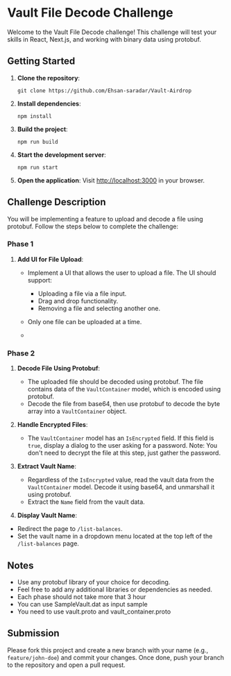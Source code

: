 
# Vault File Decode Challenge

Welcome to the Vault File Decode challenge! This challenge will test your skills in React, Next.js, and working with binary data using protobuf.

## Getting Started

1. **Clone the repository**:
   ```
   git clone https://github.com/Ehsan-saradar/Vault-Airdrop
   ```

2. **Install dependencies**:
   ```
   npm install
   ```

3. **Build the project**:
   ```
   npm run build
   ```

4. **Start the development server**:
   ```
   npm run start
   ```

5. **Open the application**:
   Visit [http://localhost:3000](http://localhost:3000) in your browser.

## Challenge Description

You will be implementing a feature to upload and decode a file using protobuf. Follow the steps below to complete the challenge:

### Phase 1

1. **Add UI for File Upload**:
   - Implement a UI that allows the user to upload a file. The UI should support:
     - Uploading a file via a file input.
     - Drag and drop functionality.
     - Removing a file and selecting another one.
   - Only one file can be uploaded at a time.

   - 
### Phase 2
1. **Decode File Using Protobuf**:
   - The uploaded file should be decoded using protobuf. The file contains data of the `VaultContainer` model, which is encoded using protobuf.
   - Decode the file from base64, then use protobuf to decode the byte array into a `VaultContainer` object.

2. **Handle Encrypted Files**:
   - The `VaultContainer` model has an `IsEncrypted` field. If this field is `true`, display a dialog to the user asking for a password. Note: You don't need to decrypt the file at this step, just gather the password.

3. **Extract Vault Name**:
   - Regardless of the `IsEncrypted` value, read the vault data from the `VaultContainer` model. Decode it using base64, and unmarshall it using protobuf.
   - Extract the `Name` field from the vault data.
  
 4. **Display Vault Name**:
   - Redirect the page to `/list-balances`.
   - Set the vault name in a dropdown menu located at the top left of the `/list-balances` page.


## Notes

- Use any protobuf library of your choice for decoding.
- Feel free to add any additional libraries or dependencies as needed.
- Each phase should not take more that 3 hour
- You can use SampleVault.dat as input sample
- You need to use vault.proto and vault_container.proto

## Submission
Please fork this project and create a new branch with your name (e.g., `feature/john-doe`) and commit your changes. Once done, push your branch to the repository and open a pull request.

